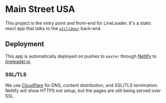 # Main Street USA

This project is the entry point and front-end for LineLeader. It's a static
react app that talks to the [`utilidoor`](https://github.com/codegoalie/utilidoor)
back-end.

## Deployment

This app is automatically deployed on pushes to `master` through
[Netlify](https://app.netlify.com/sites/main-street-usa/overview) to
[lineleader.io](https://lineleader.io).

### SSL/TLS

We use
[Cloudflare](https://dash.cloudflare.com/02f82bb21b8002333af9149f3cbf34eb/lineleader.io)
for DNS, content distribution, and SSL/TLS termination. Netlify will show HTTPS not
setup, but the pages are still being served over SSL.
